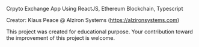 Crpyto Exchange App Using ReactJS, Ethereum Blockchain, Typescript

Creator: Klaus Peace @ Alziron Systems (https://alzironsystems.com)

This project was created for educational purpose. Your contribution toward the improvement of this project is welcome.
